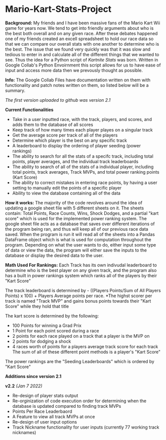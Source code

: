 # Mario-Kart-Stats-Project

**Background:** My friends and I have been massive fans of the Mario Kart Wii game for years now. We tend to get into friendly arguments about who is the best both overall and on any given race. After these debates happened one of my friends created an excell spreadsheet to hold our race data so that we can compare our overall stats with one another to determine who is the best. The issue that we found very quickly was that it was slow and tedious to enter in and calculate all of the different things that we wanted to see. Thus the idea for a Python script of *Kartnite Stats* was born. Written in Google Collab's Python Envoirnment this script allows for us to have ease of input and access more data then we prevously thought as possible. 

**Info:** The Google Collab Files have documentation written on them with functionality and patch notes written on them, so listed below will be a summary.

*The first version uploaded to github was version 2.1*

**Current Functionalities**
*   Take in a user inputted race, with the track, players, and scores, and adds them to the database of all scores
*   Keep track of how many times each player playes on a singular track
* Get the average score per track of all of the players
* Determine which player is the best on any specific track
* A leaderboard to display the ordering of player seeding (power rankings)
* The ability to search for all the stats of a specifc track, including total points, player averages, and the individual track leaderboards
* The ability to search of all of the stats of a individual player, including total points, track averages, Track MVPs, and total power ranking points (Kart Score)
* The ability to correct mistakes in entering race points, by having a user setting to manually edit the points of a specific player
* Ability to view the database containing all of the data

**How it works:** The majority of the code revolves around the idea of updating a google sheet file with 5 different sheets on it. The sheets contain: Total Points, Race Counts, Wins, Shock Dodges, and a partial "kart score" which is used for the implemented power ranking system. The google sheet file acts as a database that saves over different iterations of the program being ran, and thus will keep all of our previous race data saved. When the program is run it will read all of the sheets into a Pandas DataFrame object which is what is used for computation throughout the program. Depending on what the user wants to do, either input some type of data or view the data, the program will either save the inputs to the database or display the desired data to the user. 


**Math Used For Rankings:**
Each Track has its own indivudal leaderboard to determine who is the best player on any given track, and the program also has a built in power rankings system which ranks all of the players by their "Kart Score"

The track leaderboard is determined by - ((Players Points/Sum of All Players Points) x 100) + Players Average points per race.
*The highst scorer per track is named "Track MVP" and gains bonus points towards their "Kart Score" while they hold that title

The kart score is determined by the following:
* 100 Points for winning a Grad Prix
* 1 Point for each point scored during a race
* 2 points for each race played on a track that a player is the MVP on
* 2 points for dodging a shock
* 4 races worth of points for a players average track score for each track
The sum of all of these different point methods is a player's "Kart Score"

The power rankings are the "Seeding Leaderboards" which is ordered by "Kart Score"


**Additions since version 2.1**

**v2.2** *(Jan 7 2022)*
* Re-design of player stats output
* Re-orginization of code execution order for determining when the database is updated compared to finding track MVPs
* Points Per Race Leaderbaord
* A Feature to view all track MVPs at once
* Re-design of user input options
* Track Nickname functionality for user inputs (currently 77 working track nicknames)

